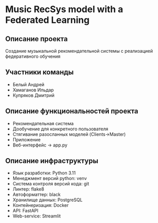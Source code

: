 # Music RecSys model with a Federated Learning

## Описание проекта
Создание музыкальной рекомендательной системы с реализацией федеративного обучения

## Участники команды
- Белый Андрей
- Хамаганов Ильдар
- Купряков Дмитрий

## Описание функциональностей проекта
- Рекомендательная система 
- Дообучение для конкретного  пользователя 
- Стягивание разосланных моделей (Clients->Master)
- Приложение 
- Веб-интерфейс -> app.py

## Описание инфраструктуры
- Язык разработки: Python 3.11
- Менеджмент версий python: venv
- Система контроля версий кода: git
- Линтер: flake8
- Автоформаттер: black
- Хранилище данных: PostgreSQL
- Контейнеризация: Docker
- API: FastAPI
- Web-service: Streamlit

